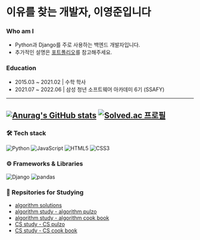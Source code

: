 # 이유를 찾는 개발자, 이영준입니다 

### Who am I
- Python과 Django를 주로 사용하는 백엔드 개발자입니다.
- 추가적인 설명은 [포트폴리오](https://mintropy.notion.site/cf520b404c224f3999b4c846522aab73)를 참고해주세요.

### Education
- 2015.03 ~ 2021.02 | 수학 학사
- 2021.07 ~ 2022.06 | 삼성 청년 소프트웨어 아카데미 6기 (SSAFY)

----
[![Anurag's GitHub stats](https://github-readme-stats.vercel.app/api?username=mintropy)](https://github.com/anuraghazra/github-readme-stats)
[![Solved.ac 프로필](http://mazassumnida.wtf/api/v2/generate_badge?boj=jun2korea)](https://solved.ac/jun2korea)
----
### 🛠 Tech stack

![Python](https://img.shields.io/badge/Python-3776AB.svg?&style=for-the-badge&logo=Python&logoColor=white)
![JavaScript](https://img.shields.io/badge/JavaScript-F7DF1E.svg?&style=for-the-badge&logo=JavaScript&logoColor=white)
![HTML5](https://img.shields.io/badge/HTML5-E34F26.svg?&style=for-the-badge&logo=HTML5&logoColor=white)
![CSS3](https://img.shields.io/badge/CSS3-1572B6.svg?&style=for-the-badge&logo=CSS3&logoColor=white)

### ⚙ Frameworks & Libraries
![Django](https://img.shields.io/badge/Django-092E20.svg?&style=for-the-badge&logo=Django&logoColor=white)
![pandas](https://img.shields.io/badge/pandas-150458.svg?&style=for-the-badge&logo=pandas&logoColor=white)

### 📕 Repsitories for Studying
- [algorithm solutions](https://github.com/mintropy/PS)
- [algorithm study - algorithm pulzo](https://github.com/mintropy/algorithm_pulzo)
- [algorithm study - algorithm cook book](https://github.com/CS-yorisa/ALGORITHM-COOK-BOOK)
- [CS study - CS pulzo](https://github.com/minicks/cs_pulzo)
- [CS study - CS cook book](https://github.com/CS-yorisa/CS-COOK-BOOK)
